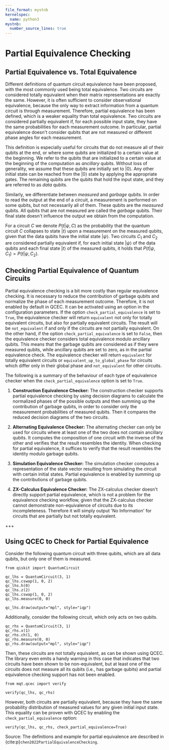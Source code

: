 ```yaml
---
file_format: mystnb
kernelspec:
  name: python3
mystnb:
  number_source_lines: true
---
```


# Partial Equivalence Checking

## Partial Equivalence vs. Total Equivalence

Different definitions of quantum circuit equivalence have been proposed, with the most commonly used being total equivalence.
Two circuits are considered totally equivalent when their matrix representations are exactly the same.
However, it is often sufficient to consider observational equivalence, because the only way to extract information from a quantum circuit is through measurement.
Therefore, partial equivalence has been defined, which is a weaker equality than total equivalence.
Two circuits are considered partially equivalent if, for each possible input state, they have the same probabilities for each measurement outcome.
In particular, partial equivalence doesn't consider qubits that are not measured or different phase angles for each measurement.

This definition is especially useful for circuits that do not measure all of their qubits at the end, or where some qubits are initialized to a certain value at the beginning.
We refer to the qubits that are initialized to a certain value at the beginning of the computation as _ancillary_ qubits.
Without loss of generality, we assume that these qubits are initially set to $|0\rangle$.
Any other initial state can be reached from the $|0\rangle$ state by applying the appropriate gates.
The remaining qubits are the qubits that hold the input state, and they are referred to as _data_ qubits.

Similarly, we differentiate between _measured_ and _garbage_ qubits.
In order to read the output at the end of a circuit, a measurement is performed on some qubits, but not necessarily all of them.
These qubits are the _measured_ qubits. All qubits that are not measured are called the _garbage_ qubits.
Their final state doesn't influence the output we obtain from the computation.

For a circuit $C$ we denote $P(t | \psi, C)$ as the probability that the quantum circuit $C$ collapses to state $|t\rangle$ upon a measurement on the measured qubits,
given that the data qubits have the initial state $|\psi\rangle$.
Two circuits $C_1$ and $C_2$ are considered partially equivalent if, for each initial state $|\psi\rangle$ of the data qubits and each final state $|t\rangle$ of the measured qubits,
it holds that $P(t|\psi, C_1) = P(t|\psi, C_2)$.

## Checking Partial Equivalence of Quantum Circuits

Partial equivalence checking is a bit more costly than regular equivalence checking.
It is necessary to reduce the contribution of garbage qubits and normalize the phase of each measurement outcome.
Therefore, it is not enabled by default in QCEC.
It can be activated using an option in the configuration parameters.
If the option `check_partial_equivalence` is set to `True`, the equivalence checker will return `equivalent` not only for totally equivalent circuits,
but also for partially equivalent circuits. The result will be `not_equivalent` if and only if the circuits are not partially equivalent.
On the other hand, if the option `check_partial_equivalence` is set to `False`, then the equivalence checker considers total equivalence modulo ancillary qubits.
This means that the garbage qubits are considered as if they were measured qubits, while ancillary qubits are set to zero, as in the partial equivalence check.
The equivalence checker will return `equivalent` for totally equivalent circuits or `equivalent_up_to_global_phase` for circuits which differ only in their global phase
and `not_equivalent` for other circuits.

The following is a summary of the behaviour of each type of equivalence checker when the `check_partial_equivalence` option is set to `True`.

1. **Construction Equivalence Checker:** The construction checker supports partial equivalence checking by using decision diagrams to calculate the normalized phases of the possible outputs and then summing up the contribution of garbage qubits, in order to consider only the measurement probabilities of measured qubits.
   Then it compares the reduced decision diagrams of the two circuits.

1. **Alternating Equivalence Checker:** The alternating checker can only be used for circuits where at least one of the two does not contain ancillary qubits.
   It computes the composition of one circuit with the inverse of the other and verifies that the result resembles the identity.
   When checking for partial equivalence, it suffices to verify that the result resembles the identity modulo garbage qubits.

1. **Simulation Equivalence Checker:** The simulation checker computes a representation of the state vector resulting from simulating the circuit with certain initial states.
   Partial equivalence is enabled by summing up the contributions of garbage qubits.

1. **ZX-Calculus Equivalence Checker:** The ZX-calculus checker doesn't directly support partial equivalence, which is not a problem for the equivalence checking workflow,
   given that the ZX-calculus checker cannot demonstrate non-equivalence of circuits due to its incompleteness.
   Therefore it will simply output 'No Information' for circuits that are partially but not totally equivalent.

+++

## Using QCEC to Check for Partial Equivalence

Consider the following quantum circuit with three qubits, which are all data qubits, but only one of them is measured.

```{code-cell} ipython3
from qiskit import QuantumCircuit

qc_lhs = QuantumCircuit(3, 1)
qc_lhs.cswap(1, 0, 2)
qc_lhs.h(0)
qc_lhs.z(2)
qc_lhs.cswap(1, 0, 2)
qc_lhs.measure(0, 0)

qc_lhs.draw(output="mpl", style="iqp")
```

Additionally, consider the following circuit, which only acts on two qubits.

```{code-cell} ipython3
qc_rhs = QuantumCircuit(3, 1)
qc_rhs.x(1)
qc_rhs.ch(1, 0)
qc_rhs.measure(0, 0)
qc_rhs.draw(output="mpl", style="iqp")
```

Then, these circuits are not totally equivalent, as can be shown using QCEC.
The library even emits a handy warning in this case that indicates that two circuits have been shown to be non-equivalent, but at least one of the circuits does not measure all its qubits (i.e., has garbage qubits) and partial equivalence checking support has not been enabled.

```{code-cell} ipython3
from mqt.qcec import verify

verify(qc_lhs, qc_rhs)
```

However, both circuits are partially equivalent, because they have the same probability distribution of measured values for any given initial input state.
This equality can be proven with QCEC by enabling the `check_partial_equivalence` option:

```{code-cell} ipython3
verify(qc_lhs, qc_rhs, check_partial_equivalence=True)
```

Source: The definitions and example for partial equivalence are described in {cite:p}`chen2022PartialEquivalenceChecking`.
